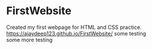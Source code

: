 # FirstWebsite
Created my first webpage for HTML and CSS practice.
https://ajaydeep123.github.io/FirstWebsite/
some testing <br>
some more testing

